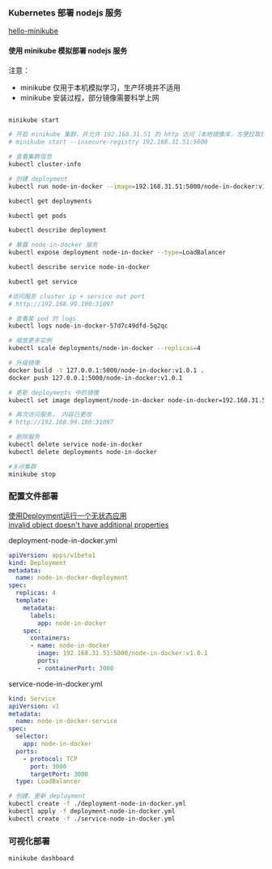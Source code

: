 ### Kubernetes 部署 nodejs 服务
[hello-minikube](https://kubernetes.io/docs/tutorials/hello-minikube/)


#### 使用 minikube 模拟部署 nodejs 服务
注意： 

* minikube 仅用于本机模拟学习，生产环境并不适用
* minikube 安装过程，部分镜像需要科学上网

```bash

minikube start

# 开启 minikube 集群，并允许 192.168.31.51 的 http 访问（本地镜像库，方便拉取镜像）
# minikube start --insecure-registry 192.168.31.51:5000

# 查看集群信息
kubectl cluster-info

# 创建 deployment
kubectl run node-in-docker --image=192.168.31.51:5000/node-in-docker:v1.0.0 --port 3000

kubectl get deployments

kubectl get pods

kubectl describe deployment

# 暴露 node-in-docker 服务
kubectl expose deployment node-in-docker --type=LoadBalancer

kubectl describe service node-in-docker

kubectl get service 

#访问服务 cluster ip + service out port
# http://192.168.99.100:31097

# 查看某 pod 的 logs 
kubectl logs node-in-docker-57d7c49dfd-5q2qc

# 缩放更多实例
kubectl scale deployments/node-in-docker --replicas=4

# 升级镜像
docker build -t 127.0.0.1:5000/node-in-docker:v1.0.1 .
docker push 127.0.0.1:5000/node-in-docker:v1.0.1

# 更新 deployments 中的镜像
kubectl set image deployment/node-in-docker node-in-docker=192.168.31.51:5000/node-in-docker:v1.0.1

# 再次访问服务， 内容已更改
# http://192.168.99.100:31097

# 删除服务
kubectl delete service node-in-docker
kubectl delete deployments node-in-docker

#关闭集群
minikube stop
```

### 配置文件部署
[使用Deployment运行一个无状态应用
](https://kubernetes.io/zh/docs/tasks/run-application/run-stateless-application-deployment/)  
[invalid object doesn't have additional properties](https://stackoverflow.com/questions/55417410/kubernetes-create-deployment-unexpected-schemaerror)

deployment-node-in-docker.yml

```yml
apiVersion: apps/v1beta1
kind: Deployment
metadata:
  name: node-in-docker-deployment
spec:
  replicas: 4 
  template: 
    metadata:
      labels:
        app: node-in-docker
    spec:
      containers:
      - name: node-in-docker
        image: 192.168.31.51:5000/node-in-docker:v1.0.1
        ports:
        - containerPort: 3000
```
service-node-in-docker.yml

```yml
kind: Service
apiVersion: v1
metadata:
  name: node-in-docker-service
spec:
  selector:
    app: node-in-docker
  ports:
    - protocol: TCP
      port: 3000
      targetPort: 3000
  type: LoadBalancer
```

```bash
# 创建、更新 deployment
kubectl create -f ./deployment-node-in-docker.yml
kubectl apply -f deployment-node-in-docker.yml
kubectl create -f ./service-node-in-docker.yml
```
### 可视化部署

```bash
minikube dashboard
```
